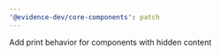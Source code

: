 ```yaml
---
'@evidence-dev/core-components': patch
---
```


Add print behavior for components with hidden content
